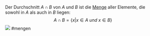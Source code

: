 Der Durchschnitt $A \cap B$ von $A$ und $B$ ist die [Menge](Mengen.md) aller Elemente, die sowohl in $A$ als auch in $B$ liegen:
$$A \cap B = \{x| x \in A\ und\ x \in B\}$$
![](Durchschnitt%20von%20zwei%20Mengen.png)
#mengen 